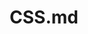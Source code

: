 ---
layout: post
title: CSS.md
categories: [CSS]
description: 
keywords: CSS.md
mermaid: false
sequence: false
flow: false
mathjax: false
mindmap: false
mindmap2: false
---